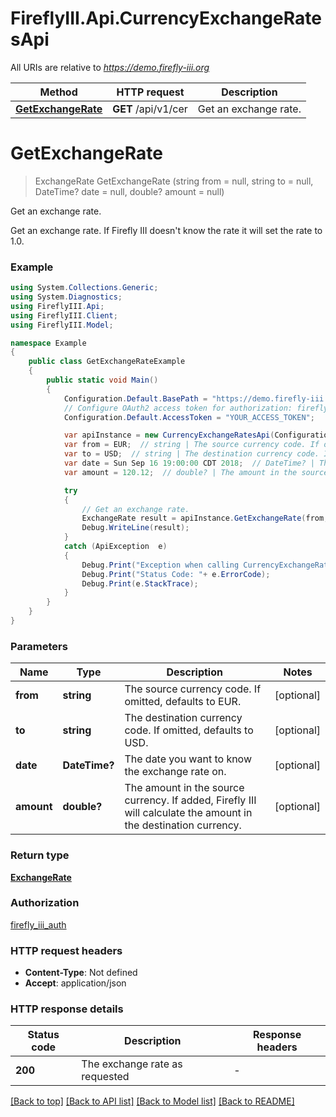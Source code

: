 # FireflyIII.Api.CurrencyExchangeRatesApi

All URIs are relative to *https://demo.firefly-iii.org*

Method | HTTP request | Description
------------- | ------------- | -------------
[**GetExchangeRate**](CurrencyExchangeRatesApi.md#getexchangerate) | **GET** /api/v1/cer | Get an exchange rate.


<a name="getexchangerate"></a>
# **GetExchangeRate**
> ExchangeRate GetExchangeRate (string from = null, string to = null, DateTime? date = null, double? amount = null)

Get an exchange rate.

Get an exchange rate. If Firefly III doesn't know the rate it will set the rate to 1.0.

### Example
```csharp
using System.Collections.Generic;
using System.Diagnostics;
using FireflyIII.Api;
using FireflyIII.Client;
using FireflyIII.Model;

namespace Example
{
    public class GetExchangeRateExample
    {
        public static void Main()
        {
            Configuration.Default.BasePath = "https://demo.firefly-iii.org";
            // Configure OAuth2 access token for authorization: firefly_iii_auth
            Configuration.Default.AccessToken = "YOUR_ACCESS_TOKEN";

            var apiInstance = new CurrencyExchangeRatesApi(Configuration.Default);
            var from = EUR;  // string | The source currency code. If omitted, defaults to EUR. (optional) 
            var to = USD;  // string | The destination currency code. If omitted, defaults to USD. (optional) 
            var date = Sun Sep 16 19:00:00 CDT 2018;  // DateTime? | The date you want to know the exchange rate on. (optional) 
            var amount = 120.12;  // double? | The amount in the source currency. If added, Firefly III will calculate the amount in the destination currency. (optional) 

            try
            {
                // Get an exchange rate.
                ExchangeRate result = apiInstance.GetExchangeRate(from, to, date, amount);
                Debug.WriteLine(result);
            }
            catch (ApiException  e)
            {
                Debug.Print("Exception when calling CurrencyExchangeRatesApi.GetExchangeRate: " + e.Message );
                Debug.Print("Status Code: "+ e.ErrorCode);
                Debug.Print(e.StackTrace);
            }
        }
    }
}
```

### Parameters

Name | Type | Description  | Notes
------------- | ------------- | ------------- | -------------
 **from** | **string**| The source currency code. If omitted, defaults to EUR. | [optional] 
 **to** | **string**| The destination currency code. If omitted, defaults to USD. | [optional] 
 **date** | **DateTime?**| The date you want to know the exchange rate on. | [optional] 
 **amount** | **double?**| The amount in the source currency. If added, Firefly III will calculate the amount in the destination currency. | [optional] 

### Return type

[**ExchangeRate**](ExchangeRate.md)

### Authorization

[firefly_iii_auth](../README.md#firefly_iii_auth)

### HTTP request headers

 - **Content-Type**: Not defined
 - **Accept**: application/json

### HTTP response details
| Status code | Description | Response headers |
|-------------|-------------|------------------|
| **200** | The exchange rate as requested |  -  |

[[Back to top]](#) [[Back to API list]](../README.md#documentation-for-api-endpoints) [[Back to Model list]](../README.md#documentation-for-models) [[Back to README]](../README.md)

